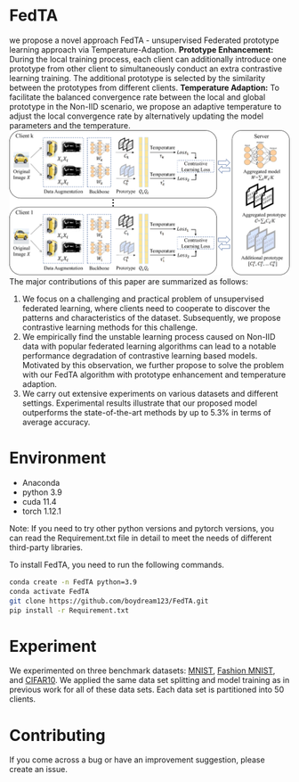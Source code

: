 # FedTA
we propose a novel approach FedTA - unsupervised Federated prototype learning approach via
Temperature-Adaption. 
**Prototype Enhancement:** During the local training process, each client can additionally introduce one prototype from other client to simultaneously conduct an extra contrastive learning training. The additional prototype is selected by the similarity between the prototypes from different clients.
**Temperature Adaption:** To facilitate the balanced convergence rate between the local and global prototype in the Non-IID scenario, we propose an adaptive temperature to adjust the local convergence rate by alternatively updating the model parameters and the temperature.
![Framework](./Framework_FedTA.png)
The major contributions of this paper are summarized as follows:
1. We focus on a challenging and practical problem of unsupervised federated learning, where clients need to cooperate to discover the patterns and characteristics of the dataset. Subsequently, we propose contrastive learning methods for this challenge.
2. We empirically find the unstable learning process caused on 
    Non-IID data with popular federated learning algorithms can lead to a notable performance
    degradation of contrastive learning based models. Motivated by this observation, we further propose to
    solve the problem with our FedTA algorithm with prototype enhancement and temperature adaption.
3. We carry out extensive experiments on various datasets and different settings. Experimental results illustrate that our proposed model outperforms the state-of-the-art methods by up to 5.3\% in terms of average accuracy.
# Environment
+ Anaconda
+ python 3.9
+ cuda 11.4
+ torch 1.12.1

Note: If you need to try other python versions and pytorch versions, you can read the Requirement.txt file in detail to meet the needs of different third-party libraries.

To install FedTA, you need to run the following commands.
```bash
conda create -n FedTA python=3.9
conda activate FedTA
git clone https://github.com/boydream123/FedTA.git
pip install -r Requirement.txt
```
# Experiment
We experimented on three benchmark datasets: [MNIST](http://yann.lecun.com/exdb/mnist/), [Fashion MNIST](https://www.kaggle.com/datasets/zalando-research/fashionmnist), and [CIFAR10](https://www.cs.toronto.edu/~kriz/cifar.html). We applied the same data set splitting and model training as in previous work for all of these data sets. Each data set is partitioned into 50 clients. 


# Contributing 
If you come across a bug or have an improvement suggestion, please create an issue.
